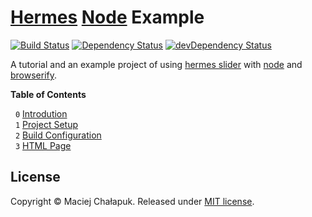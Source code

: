 [travis-image]: https://travis-ci.org/webfront-toolkit/hermes-node-example.svg?branch=master
[travis-url]: https://travis-ci.org/webfront-toolkit/hermes-node-example
[david-image]: https://david-dm.org/webfront-toolkit/hermes-node-example.svg
[david-url]: https://david-dm.org/webfront-toolkit/hermes-node-example
[david-image-dev]: https://david-dm.org/webfront-toolkit/hermes-node-example/dev-status.svg
[david-url-dev]: https://david-dm.org/webfront-toolkit/hermes-node-example#info=devDependencies

# [Hermes][hermes] [Node][node] Example

[![Build Status][travis-image]][travis-url]
[![Dependency Status][david-image]][david-url]
[![devDependency Status][david-image-dev]][david-url-dev]

A tutorial and an example project of using [hermes slider][hermes]
with [node][node] and [browserify][browserify].

[hermes]: https://github.com/webfront-toolkit/hermes
[node]: https://nodejs.org/
[browserify]: https://github.com/substack/node-browserify

**Table of Contents**

&nbsp; `0` [Introdution][introduction]<br>
&nbsp; `1` [Project Setup][setup]<br>
&nbsp; `2` [Build Configuration][build-config]<br>
&nbsp; `3` [HTML Page][html-page]<br>

[introduction]: doc/0_introduction.markdown
[setup]: doc/1_setup.sh.md
[build-config]: doc/2_gulpfile.js.md
[html-page]: doc/3_index.html.md

## License

Copyright &copy; Maciej Chałapuk. Released under [MIT license](LICENSE).

